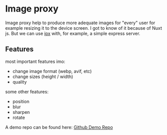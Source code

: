 # Image proxy
Image proxy help to produce more adequate images for "every" user for example resizing it to the device screen.
I got to know of it because of Nuxt js. But we can use [ipx](https://github.com/unjs/ipx) with, for example, a simple express server.

## Features
most important features imo:
- change image format (webp, avif, etc)
- change sizes (height / width)
- quality

some other features:
- position
- blur
- sharpen
- rotate

A demo repo can be found here:
[Github Demo Repo](https://github.com/BKeanu1989/image-proxy)